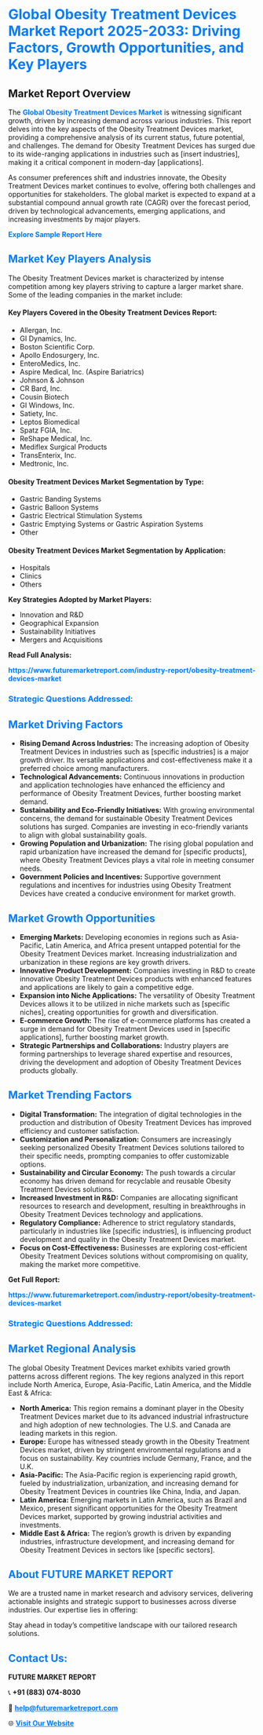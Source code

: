 <h1 style="color: #007BFF;">Global Obesity Treatment Devices Market Report 2025-2033: Driving Factors, Growth Opportunities, and Key Players</h1>

<section id="overview">
<h2>Market Report Overview</h2>
<p>The <a href="https://www.futuremarketreport.com/industry-report/obesity-treatment-devices-market" style="color: #007BFF; text-decoration: none;"><strong>Global Obesity Treatment Devices Market</strong></a> is witnessing significant growth, driven by increasing demand across various industries. This report delves into the key aspects of the Obesity Treatment Devices market, providing a comprehensive analysis of its current status, future potential, and challenges. The demand for Obesity Treatment Devices has surged due to its wide-ranging applications in industries such as [insert industries], making it a critical component in modern-day [applications].</p>
<p>As consumer preferences shift and industries innovate, the Obesity Treatment Devices market continues to evolve, offering both challenges and opportunities for stakeholders. The global market is expected to expand at a substantial compound annual growth rate (CAGR) over the forecast period, driven by technological advancements, emerging applications, and increasing investments by major players.</p>
</section>

<section id="overview">
<p><a href="https://www.futuremarketreport.com/request-sample/reportId=78209" style="color: #007BFF; text-decoration: none;"><strong>Explore Sample Report Here</strong></a></p>
</section>

<section id="key-players">
<h2 style="color: #007BFF;">Market Key Players Analysis</h2>
<p>The Obesity Treatment Devices market is characterized by intense competition among key players striving to capture a larger market share. Some of the leading companies in the market include:</p>
<h4>Key Players Covered in the Obesity Treatment Devices Report:</h4>
<ul><li>Allergan, Inc.</li><li>GI Dynamics, Inc.</li><li>Boston Scientific Corp.</li><li>Apollo Endosurgery, Inc.</li><li>EnteroMedics, Inc.</li><li>Aspire Medical, Inc. (Aspire Bariatrics)</li><li>Johnson &amp; Johnson</li><li>CR Bard, Inc.</li><li>Cousin Biotech</li><li>GI Windows, Inc.</li><li>Satiety, Inc.</li><li>Leptos Biomedical</li><li>Spatz FGIA, Inc.</li><li>ReShape Medical, Inc.</li><li>Mediflex Surgical Products</li><li>TransEnterix, Inc.</li><li>Medtronic, Inc.</li></ul>
<h4>Obesity Treatment Devices Market Segmentation by Type:</h4>
<ul><li>Gastric Banding Systems</li><li>Gastric Balloon Systems</li><li>Gastric Electrical Stimulation Systems</li><li>Gastric Emptying Systems or Gastric Aspiration Systems</li><li>Other</li></ul>

<h4>Obesity Treatment Devices Market Segmentation by Application:</h4>
<ul><li>Hospitals</li><li>Clinics</li><li>Others</li></ul>
<p><strong>Key Strategies Adopted by Market Players:</strong></p>
<ul>
<li>Innovation and R&D</li>
<li>Geographical Expansion</li>
<li>Sustainability Initiatives</li>
<li>Mergers and Acquisitions</li>
</ul>
</section>

<section>
<p><strong>Read Full Analysis: </strong></p><a href="https://www.futuremarketreport.com/industry-report/obesity-treatment-devices-market" style="color: #007BFF; text-decoration: none;"><strong>https://www.futuremarketreport.com/industry-report/obesity-treatment-devices-market</strong></a>
<h3 style="color: #007BFF;">Strategic Questions Addressed:</h3>
</section>

<section id="driving-factors">
<h2 style="color: #007BFF;">Market Driving Factors</h2>
<ul>
<li><strong>Rising Demand Across Industries:</strong> The increasing adoption of Obesity Treatment Devices in industries such as [specific industries] is a major growth driver. Its versatile applications and cost-effectiveness make it a preferred choice among manufacturers.</li>
<li><strong>Technological Advancements:</strong> Continuous innovations in production and application technologies have enhanced the efficiency and performance of Obesity Treatment Devices, further boosting market demand.</li>
<li><strong>Sustainability and Eco-Friendly Initiatives:</strong> With growing environmental concerns, the demand for sustainable Obesity Treatment Devices solutions has surged. Companies are investing in eco-friendly variants to align with global sustainability goals.</li>
<li><strong>Growing Population and Urbanization:</strong> The rising global population and rapid urbanization have increased the demand for [specific products], where Obesity Treatment Devices plays a vital role in meeting consumer needs.</li>
<li><strong>Government Policies and Incentives:</strong> Supportive government regulations and incentives for industries using Obesity Treatment Devices have created a conducive environment for market growth.</li>
</ul>
</section>

<section id="growth-opportunities">
<h2 style="color: #007BFF;">Market Growth Opportunities</h2>
<ul>
<li><strong>Emerging Markets:</strong> Developing economies in regions such as Asia-Pacific, Latin America, and Africa present untapped potential for the Obesity Treatment Devices market. Increasing industrialization and urbanization in these regions are key growth drivers.</li>
<li><strong>Innovative Product Development:</strong> Companies investing in R&D to create innovative Obesity Treatment Devices products with enhanced features and applications are likely to gain a competitive edge.</li>
<li><strong>Expansion into Niche Applications:</strong> The versatility of Obesity Treatment Devices allows it to be utilized in niche markets such as [specific niches], creating opportunities for growth and diversification.</li>
<li><strong>E-commerce Growth:</strong> The rise of e-commerce platforms has created a surge in demand for Obesity Treatment Devices used in [specific applications], further boosting market growth.</li>
<li><strong>Strategic Partnerships and Collaborations:</strong> Industry players are forming partnerships to leverage shared expertise and resources, driving the development and adoption of Obesity Treatment Devices products globally.</li>
</ul>
</section>

<section id="trending-factors">
<h2 style="color: #007BFF;">Market Trending Factors</h2>
<ul>
<li><strong>Digital Transformation:</strong> The integration of digital technologies in the production and distribution of Obesity Treatment Devices has improved efficiency and customer satisfaction.</li>
<li><strong>Customization and Personalization:</strong> Consumers are increasingly seeking personalized Obesity Treatment Devices solutions tailored to their specific needs, prompting companies to offer customizable options.</li>
<li><strong>Sustainability and Circular Economy:</strong> The push towards a circular economy has driven demand for recyclable and reusable Obesity Treatment Devices solutions.</li>
<li><strong>Increased Investment in R&D:</strong> Companies are allocating significant resources to research and development, resulting in breakthroughs in Obesity Treatment Devices technology and applications.</li>
<li><strong>Regulatory Compliance:</strong> Adherence to strict regulatory standards, particularly in industries like [specific industries], is influencing product development and quality in the Obesity Treatment Devices market.</li>
<li><strong>Focus on Cost-Effectiveness:</strong> Businesses are exploring cost-efficient Obesity Treatment Devices solutions without compromising on quality, making the market more competitive.</li>
</ul>
</section>

<section>
<p><strong>Get Full Report: </strong></p><a href="https://www.futuremarketreport.com/industry-report/obesity-treatment-devices-market" style="color: #007BFF; text-decoration: none;"><strong>https://www.futuremarketreport.com/industry-report/obesity-treatment-devices-market</strong></a>
<h3 style="color: #007BFF;">Strategic Questions Addressed:</h3>
</section>


<section id="regional-analysis">
<h2 style="color: #007BFF;">Market Regional Analysis</h2>
<p>The global Obesity Treatment Devices market exhibits varied growth patterns across different regions. The key regions analyzed in this report include North America, Europe, Asia-Pacific, Latin America, and the Middle East & Africa:</p>
<ul>
<li><strong>North America:</strong> This region remains a dominant player in the Obesity Treatment Devices market due to its advanced industrial infrastructure and high adoption of new technologies. The U.S. and Canada are leading markets in this region.</li>
<li><strong>Europe:</strong> Europe has witnessed steady growth in the Obesity Treatment Devices market, driven by stringent environmental regulations and a focus on sustainability. Key countries include Germany, France, and the U.K.</li>
<li><strong>Asia-Pacific:</strong> The Asia-Pacific region is experiencing rapid growth, fueled by industrialization, urbanization, and increasing demand for Obesity Treatment Devices in countries like China, India, and Japan.</li>
<li><strong>Latin America:</strong> Emerging markets in Latin America, such as Brazil and Mexico, present significant opportunities for the Obesity Treatment Devices market, supported by growing industrial activities and investments.</li>
<li><strong>Middle East & Africa:</strong> The region’s growth is driven by expanding industries, infrastructure development, and increasing demand for Obesity Treatment Devices in sectors like [specific sectors].</li>
</ul>
</section>

<footer>
<h2 style="color: #007BFF;">About FUTURE MARKET REPORT</h2>
<p>We are a trusted name in market research and advisory services, delivering actionable insights and strategic support to businesses across diverse industries. Our expertise lies in offering:</p>

<p>Stay ahead in today’s competitive landscape with our tailored research solutions.</p>

<h2 style="color: #007BFF;">Contact Us:</h2>
<p><strong>FUTURE MARKET REPORT</strong></p>
<p>📞 <strong>+91 (883) 074-8030</strong></p>
<p>📧 <strong><a href="mailto:help@futuremarketreport.com" style="color: #007BFF;">help@futuremarketreport.com</a></strong></p>
<p>🌐 <strong><a href="https://www.futuremarketreport.com/" style="color: #007BFF;">Visit Our Website</a></strong></p>
</footer>